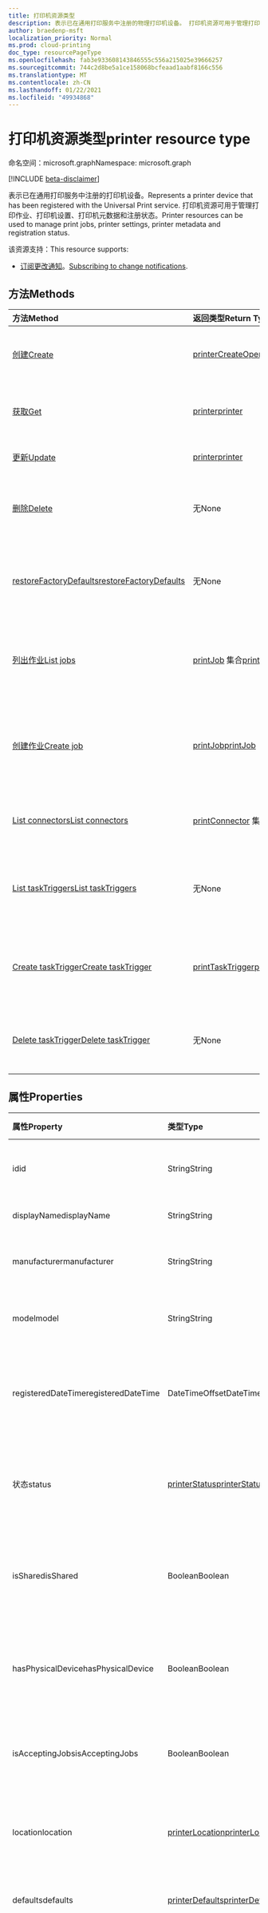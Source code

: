 ```yaml
---
title: 打印机资源类型
description: 表示已在通用打印服务中注册的物理打印机设备。 打印机资源可用于管理打印作业、打印机设置、打印机元数据和注册状态。
author: braedenp-msft
localization_priority: Normal
ms.prod: cloud-printing
doc_type: resourcePageType
ms.openlocfilehash: fab3e933608143846555c556a215025e39666257
ms.sourcegitcommit: 744c2d8be5a1ce158068bcfeaad1aabf8166c556
ms.translationtype: MT
ms.contentlocale: zh-CN
ms.lasthandoff: 01/22/2021
ms.locfileid: "49934868"
---
```

# <a name="printer-resource-type"></a><span data-ttu-id="b8f30-104">打印机资源类型</span><span class="sxs-lookup"><span data-stu-id="b8f30-104">printer resource type</span></span>

<span data-ttu-id="b8f30-105">命名空间：microsoft.graph</span><span class="sxs-lookup"><span data-stu-id="b8f30-105">Namespace: microsoft.graph</span></span>

[!INCLUDE [beta-disclaimer](../../includes/beta-disclaimer.md)]

<span data-ttu-id="b8f30-106">表示已在通用打印服务中注册的打印机设备。</span><span class="sxs-lookup"><span data-stu-id="b8f30-106">Represents a printer device that has been registered with the Universal Print service.</span></span> <span data-ttu-id="b8f30-107">打印机资源可用于管理打印作业、打印机设置、打印机元数据和注册状态。</span><span class="sxs-lookup"><span data-stu-id="b8f30-107">Printer resources can be used to manage print jobs, printer settings, printer metadata and registration status.</span></span>

<span data-ttu-id="b8f30-108">该资源支持：</span><span class="sxs-lookup"><span data-stu-id="b8f30-108">This resource supports:</span></span>
* <span data-ttu-id="b8f30-109">[订阅更改通知](/graph/universal-print-webhook-notifications)。</span><span class="sxs-lookup"><span data-stu-id="b8f30-109">[Subscribing to change notifications](/graph/universal-print-webhook-notifications).</span></span>

## <a name="methods"></a><span data-ttu-id="b8f30-110">方法</span><span class="sxs-lookup"><span data-stu-id="b8f30-110">Methods</span></span>

| <span data-ttu-id="b8f30-111">方法</span><span class="sxs-lookup"><span data-stu-id="b8f30-111">Method</span></span>       | <span data-ttu-id="b8f30-112">返回类型</span><span class="sxs-lookup"><span data-stu-id="b8f30-112">Return Type</span></span> | <span data-ttu-id="b8f30-113">说明</span><span class="sxs-lookup"><span data-stu-id="b8f30-113">Description</span></span> |
|:-------------|:------------|:------------|
| [<span data-ttu-id="b8f30-114">创建</span><span class="sxs-lookup"><span data-stu-id="b8f30-114">Create</span></span>](../api/printer-create.md) | [<span data-ttu-id="b8f30-115">printerCreateOperation</span><span class="sxs-lookup"><span data-stu-id="b8f30-115">printerCreateOperation</span></span>](printerCreateOperation.md) | <span data-ttu-id="b8f30-116">创建 (通用) 新打印机进行注册。</span><span class="sxs-lookup"><span data-stu-id="b8f30-116">Create (register) a new printer with Universal Print.</span></span> |
| [<span data-ttu-id="b8f30-117">获取</span><span class="sxs-lookup"><span data-stu-id="b8f30-117">Get</span></span>](../api/printer-get.md) | [<span data-ttu-id="b8f30-118">printer</span><span class="sxs-lookup"><span data-stu-id="b8f30-118">printer</span></span>](printer.md) | <span data-ttu-id="b8f30-119">读取打印机对象的属性和关系。</span><span class="sxs-lookup"><span data-stu-id="b8f30-119">Read the properties and relationships of the printer object.</span></span> |
| [<span data-ttu-id="b8f30-120">更新</span><span class="sxs-lookup"><span data-stu-id="b8f30-120">Update</span></span>](../api/printer-update.md) | [<span data-ttu-id="b8f30-121">printer</span><span class="sxs-lookup"><span data-stu-id="b8f30-121">printer</span></span>](printer.md) | <span data-ttu-id="b8f30-122">更新打印机对象。</span><span class="sxs-lookup"><span data-stu-id="b8f30-122">Update the printer object.</span></span> |
| [<span data-ttu-id="b8f30-123">删除</span><span class="sxs-lookup"><span data-stu-id="b8f30-123">Delete</span></span>](../api/printer-delete.md) | <span data-ttu-id="b8f30-124">无</span><span class="sxs-lookup"><span data-stu-id="b8f30-124">None</span></span> | <span data-ttu-id="b8f30-125">从通用打印服务中注销物理打印机。</span><span class="sxs-lookup"><span data-stu-id="b8f30-125">Unregister the physical printer from the Universal Print service.</span></span> |
| [<span data-ttu-id="b8f30-126">restoreFactoryDefaults</span><span class="sxs-lookup"><span data-stu-id="b8f30-126">restoreFactoryDefaults</span></span>](../api/printer-restorefactorydefaults.md) | <span data-ttu-id="b8f30-127">无</span><span class="sxs-lookup"><span data-stu-id="b8f30-127">None</span></span> | <span data-ttu-id="b8f30-128">将打印机的默认设置还原到制造商指定的值。</span><span class="sxs-lookup"><span data-stu-id="b8f30-128">Restore a printer's default settings to the values specified by the manufacturer.</span></span> |
| [<span data-ttu-id="b8f30-129">列出作业</span><span class="sxs-lookup"><span data-stu-id="b8f30-129">List jobs</span></span>](../api/printer-list-jobs.md) | <span data-ttu-id="b8f30-130">[printJob](printjob.md) 集合</span><span class="sxs-lookup"><span data-stu-id="b8f30-130">[printJob](printjob.md) collection</span></span> | <span data-ttu-id="b8f30-131">获取由打印机排队进行处理的打印作业的列表。</span><span class="sxs-lookup"><span data-stu-id="b8f30-131">Get a list of print jobs that are queued for processing by the printer.</span></span> |
| [<span data-ttu-id="b8f30-132">创建作业</span><span class="sxs-lookup"><span data-stu-id="b8f30-132">Create job</span></span>](../api/printer-post-jobs.md) | [<span data-ttu-id="b8f30-133">printJob</span><span class="sxs-lookup"><span data-stu-id="b8f30-133">printJob</span></span>](printjob.md) | <span data-ttu-id="b8f30-134">为打印机创建新的打印作业。</span><span class="sxs-lookup"><span data-stu-id="b8f30-134">Create a new print job for the printer.</span></span> <span data-ttu-id="b8f30-135">若要开始打印作业，请使用"开始["。](../api/printjob-start.md)</span><span class="sxs-lookup"><span data-stu-id="b8f30-135">To start printing the job, use [start](../api/printjob-start.md).</span></span> |
| [<span data-ttu-id="b8f30-136">List connectors</span><span class="sxs-lookup"><span data-stu-id="b8f30-136">List connectors</span></span>](../api/printer-list-connectors.md) | <span data-ttu-id="b8f30-137">[printConnector](printconnector.md) 集合</span><span class="sxs-lookup"><span data-stu-id="b8f30-137">[printConnector](printconnector.md) collection</span></span> | <span data-ttu-id="b8f30-138">获取与此打印机关联的连接器列表。</span><span class="sxs-lookup"><span data-stu-id="b8f30-138">Get a list of connectors that this printer is associated with.</span></span> |
| [<span data-ttu-id="b8f30-139">List taskTriggers</span><span class="sxs-lookup"><span data-stu-id="b8f30-139">List taskTriggers</span></span>](../api/printer-list-tasktriggers.md) | <span data-ttu-id="b8f30-140">无</span><span class="sxs-lookup"><span data-stu-id="b8f30-140">None</span></span> | <span data-ttu-id="b8f30-141">列出[与此打印机关联的 printTaskTriggers。](printtasktrigger.md)</span><span class="sxs-lookup"><span data-stu-id="b8f30-141">List [printTaskTriggers](printtasktrigger.md) associated with this printer.</span></span> |
| [<span data-ttu-id="b8f30-142">Create taskTrigger</span><span class="sxs-lookup"><span data-stu-id="b8f30-142">Create taskTrigger</span></span>](../api/printer-post-tasktriggers.md) | [<span data-ttu-id="b8f30-143">printTaskTrigger</span><span class="sxs-lookup"><span data-stu-id="b8f30-143">printTaskTrigger</span></span>](printtasktrigger.md) | <span data-ttu-id="b8f30-144">创建在打印事件发生时运行的[printTaskTrigger。](printtasktrigger.md)</span><span class="sxs-lookup"><span data-stu-id="b8f30-144">Create a [printTaskTrigger](printtasktrigger.md) that runs when print events occur.</span></span> |
| [<span data-ttu-id="b8f30-145">Delete taskTrigger</span><span class="sxs-lookup"><span data-stu-id="b8f30-145">Delete taskTrigger</span></span>](../api/printer-delete-tasktrigger.md) | <span data-ttu-id="b8f30-146">无</span><span class="sxs-lookup"><span data-stu-id="b8f30-146">None</span></span> | <span data-ttu-id="b8f30-147">删除[与打印机关联的 printTaskTrigger。](printtasktrigger.md)</span><span class="sxs-lookup"><span data-stu-id="b8f30-147">Delete a [printTaskTrigger](printtasktrigger.md) that is associated with the printer.</span></span> |

## <a name="properties"></a><span data-ttu-id="b8f30-148">属性</span><span class="sxs-lookup"><span data-stu-id="b8f30-148">Properties</span></span>
| <span data-ttu-id="b8f30-149">属性</span><span class="sxs-lookup"><span data-stu-id="b8f30-149">Property</span></span>     | <span data-ttu-id="b8f30-150">类型</span><span class="sxs-lookup"><span data-stu-id="b8f30-150">Type</span></span>        | <span data-ttu-id="b8f30-151">说明</span><span class="sxs-lookup"><span data-stu-id="b8f30-151">Description</span></span> |
|:-------------|:------------|:------------|
|<span data-ttu-id="b8f30-152">id</span><span class="sxs-lookup"><span data-stu-id="b8f30-152">id</span></span>|<span data-ttu-id="b8f30-153">String</span><span class="sxs-lookup"><span data-stu-id="b8f30-153">String</span></span>|<span data-ttu-id="b8f30-154">文档的标识符。</span><span class="sxs-lookup"><span data-stu-id="b8f30-154">The document's identifier.</span></span> <span data-ttu-id="b8f30-155">只读。</span><span class="sxs-lookup"><span data-stu-id="b8f30-155">Read-only.</span></span>|
|<span data-ttu-id="b8f30-156">displayName</span><span class="sxs-lookup"><span data-stu-id="b8f30-156">displayName</span></span>|<span data-ttu-id="b8f30-157">String</span><span class="sxs-lookup"><span data-stu-id="b8f30-157">String</span></span>|<span data-ttu-id="b8f30-158">打印机的名称。</span><span class="sxs-lookup"><span data-stu-id="b8f30-158">The name of the printer.</span></span>|
|<span data-ttu-id="b8f30-159">manufacturer</span><span class="sxs-lookup"><span data-stu-id="b8f30-159">manufacturer</span></span>|<span data-ttu-id="b8f30-160">String</span><span class="sxs-lookup"><span data-stu-id="b8f30-160">String</span></span>|<span data-ttu-id="b8f30-161">打印机报告的制造商。</span><span class="sxs-lookup"><span data-stu-id="b8f30-161">The manufacturer reported by the printer.</span></span>|
|<span data-ttu-id="b8f30-162">model</span><span class="sxs-lookup"><span data-stu-id="b8f30-162">model</span></span>|<span data-ttu-id="b8f30-163">String</span><span class="sxs-lookup"><span data-stu-id="b8f30-163">String</span></span>|<span data-ttu-id="b8f30-164">打印机报告的型号名称。</span><span class="sxs-lookup"><span data-stu-id="b8f30-164">The model name reported by the printer.</span></span>|
|<span data-ttu-id="b8f30-165">registeredDateTime</span><span class="sxs-lookup"><span data-stu-id="b8f30-165">registeredDateTime</span></span>|<span data-ttu-id="b8f30-166">DateTimeOffset</span><span class="sxs-lookup"><span data-stu-id="b8f30-166">DateTimeOffset</span></span>|<span data-ttu-id="b8f30-167">注册打印机时的日期时间Offset。</span><span class="sxs-lookup"><span data-stu-id="b8f30-167">The DateTimeOffset when the printer was registered.</span></span> <span data-ttu-id="b8f30-168">只读。</span><span class="sxs-lookup"><span data-stu-id="b8f30-168">Read-only.</span></span>|
|<span data-ttu-id="b8f30-169">状态</span><span class="sxs-lookup"><span data-stu-id="b8f30-169">status</span></span>|[<span data-ttu-id="b8f30-170">printerStatus</span><span class="sxs-lookup"><span data-stu-id="b8f30-170">printerStatus</span></span>](printerstatus.md)|<span data-ttu-id="b8f30-171">打印机的处理状态，包括任何错误。</span><span class="sxs-lookup"><span data-stu-id="b8f30-171">The processing status of the printer, including any errors.</span></span>|
|<span data-ttu-id="b8f30-172">isShared</span><span class="sxs-lookup"><span data-stu-id="b8f30-172">isShared</span></span>|<span data-ttu-id="b8f30-173">Boolean</span><span class="sxs-lookup"><span data-stu-id="b8f30-173">Boolean</span></span>|<span data-ttu-id="b8f30-174">如果共享打印机，则其为 True;否则为 false。</span><span class="sxs-lookup"><span data-stu-id="b8f30-174">True if the printer is shared; false otherwise.</span></span> <span data-ttu-id="b8f30-175">只读。</span><span class="sxs-lookup"><span data-stu-id="b8f30-175">Read-only.</span></span>|
|<span data-ttu-id="b8f30-176">hasPhysicalDevice</span><span class="sxs-lookup"><span data-stu-id="b8f30-176">hasPhysicalDevice</span></span>|<span data-ttu-id="b8f30-177">Boolean</span><span class="sxs-lookup"><span data-stu-id="b8f30-177">Boolean</span></span>|<span data-ttu-id="b8f30-178">如此 如果打印机具有用于打印的物理设备。</span><span class="sxs-lookup"><span data-stu-id="b8f30-178">True if the printer has a physical device for printing.</span></span> <span data-ttu-id="b8f30-179">只读。</span><span class="sxs-lookup"><span data-stu-id="b8f30-179">Read-only.</span></span>|
|<span data-ttu-id="b8f30-180">isAcceptingJobs</span><span class="sxs-lookup"><span data-stu-id="b8f30-180">isAcceptingJobs</span></span>|<span data-ttu-id="b8f30-181">Boolean</span><span class="sxs-lookup"><span data-stu-id="b8f30-181">Boolean</span></span>|<span data-ttu-id="b8f30-182">打印机当前是否接受新的打印作业。</span><span class="sxs-lookup"><span data-stu-id="b8f30-182">Whether the printer is currently accepting new print jobs.</span></span>|
|<span data-ttu-id="b8f30-183">location</span><span class="sxs-lookup"><span data-stu-id="b8f30-183">location</span></span>|[<span data-ttu-id="b8f30-184">printerLocation</span><span class="sxs-lookup"><span data-stu-id="b8f30-184">printerLocation</span></span>](printerlocation.md)|<span data-ttu-id="b8f30-185">打印机的物理和/或组织位置。</span><span class="sxs-lookup"><span data-stu-id="b8f30-185">The physical and/or organizational location of the printer.</span></span>|
|<span data-ttu-id="b8f30-186">defaults</span><span class="sxs-lookup"><span data-stu-id="b8f30-186">defaults</span></span>|[<span data-ttu-id="b8f30-187">printerDefaults</span><span class="sxs-lookup"><span data-stu-id="b8f30-187">printerDefaults</span></span>](printerdefaults.md)|<span data-ttu-id="b8f30-188">打印机的默认打印设置。</span><span class="sxs-lookup"><span data-stu-id="b8f30-188">The printer's default print settings.</span></span>|
|<span data-ttu-id="b8f30-189">capabilities</span><span class="sxs-lookup"><span data-stu-id="b8f30-189">capabilities</span></span>|[<span data-ttu-id="b8f30-190">printerCapabilities</span><span class="sxs-lookup"><span data-stu-id="b8f30-190">printerCapabilities</span></span>](printercapabilities.md)|<span data-ttu-id="b8f30-191">与此打印机共享关联的打印机的功能。</span><span class="sxs-lookup"><span data-stu-id="b8f30-191">The capabilities of the printer associated with this printer share.</span></span>|

## <a name="relationships"></a><span data-ttu-id="b8f30-192">关系</span><span class="sxs-lookup"><span data-stu-id="b8f30-192">Relationships</span></span>
| <span data-ttu-id="b8f30-193">关系</span><span class="sxs-lookup"><span data-stu-id="b8f30-193">Relationship</span></span> | <span data-ttu-id="b8f30-194">类型</span><span class="sxs-lookup"><span data-stu-id="b8f30-194">Type</span></span>        | <span data-ttu-id="b8f30-195">说明</span><span class="sxs-lookup"><span data-stu-id="b8f30-195">Description</span></span> |
|:-------------|:------------|:------------|
|<span data-ttu-id="b8f30-196">jobs</span><span class="sxs-lookup"><span data-stu-id="b8f30-196">jobs</span></span>|<span data-ttu-id="b8f30-197">[printJob](printjob.md) 集合</span><span class="sxs-lookup"><span data-stu-id="b8f30-197">[printJob](printjob.md) collection</span></span>| <span data-ttu-id="b8f30-198">由打印机排入打印队列的作业列表。</span><span class="sxs-lookup"><span data-stu-id="b8f30-198">The list of jobs that are queued for printing by the printer.</span></span>|
|<span data-ttu-id="b8f30-199">shares</span><span class="sxs-lookup"><span data-stu-id="b8f30-199">shares</span></span>|<span data-ttu-id="b8f30-200">[printerShare](printershare.md) 集合</span><span class="sxs-lookup"><span data-stu-id="b8f30-200">[printerShare](printershare.md) collection</span></span>| <span data-ttu-id="b8f30-201">与打印机关联的 printerShares 列表。</span><span class="sxs-lookup"><span data-stu-id="b8f30-201">The list of printerShares that are associated with the printer.</span></span> <span data-ttu-id="b8f30-202">目前，只能将一个 printerShare 与打印机关联。</span><span class="sxs-lookup"><span data-stu-id="b8f30-202">Currently, only one printerShare can be associated with the printer.</span></span> <span data-ttu-id="b8f30-203">只读。</span><span class="sxs-lookup"><span data-stu-id="b8f30-203">Read-only.</span></span> <span data-ttu-id="b8f30-204">可为 Null。</span><span class="sxs-lookup"><span data-stu-id="b8f30-204">Nullable.</span></span>|
|<span data-ttu-id="b8f30-205">连接器</span><span class="sxs-lookup"><span data-stu-id="b8f30-205">connectors</span></span>|[<span data-ttu-id="b8f30-206">printConnector</span><span class="sxs-lookup"><span data-stu-id="b8f30-206">printConnector</span></span>](printconnector.md)|<span data-ttu-id="b8f30-207">与打印机关联的连接器。</span><span class="sxs-lookup"><span data-stu-id="b8f30-207">The connectors that are associated with the printer.</span></span>|
|<span data-ttu-id="b8f30-208">taskTriggers</span><span class="sxs-lookup"><span data-stu-id="b8f30-208">taskTriggers</span></span>|<span data-ttu-id="b8f30-209">[printTaskTrigger](printtasktrigger.md) 集合</span><span class="sxs-lookup"><span data-stu-id="b8f30-209">[printTaskTrigger](printtasktrigger.md) collection</span></span>|<span data-ttu-id="b8f30-210">与打印机关联的任务触发器列表。</span><span class="sxs-lookup"><span data-stu-id="b8f30-210">A list of task triggers that are associated with the printer.</span></span>|

## <a name="json-representation"></a><span data-ttu-id="b8f30-211">JSON 表示形式</span><span class="sxs-lookup"><span data-stu-id="b8f30-211">JSON representation</span></span>

<span data-ttu-id="b8f30-212">下面是资源的 JSON 表示形式。</span><span class="sxs-lookup"><span data-stu-id="b8f30-212">The following is a JSON representation of the resource.</span></span>

<!-- {
  "blockType": "resource",
  "optionalProperties": [

  ],
  "@odata.type": "microsoft.graph.printer",
  "keyProperty": "id",
  "baseType":"microsoft.graph.entity"
}-->

```json
{
  "id": "String (identifier)",
  "displayName": "String",
  "manufacturer": "String",
  "model": "String",
  "isShared": true,
  "registeredDateTime": "String (timestamp)",
  "isAcceptingJobs": true,
  "hasPhysicalDevice": true,
  "location": {"@odata.type": "microsoft.graph.printerLocation"},
  "status": {"@odata.type": "microsoft.graph.printerStatus"},
  "defaults": {"@odata.type": "microsoft.graph.printerDefaults"},
  "capabilities": {"@odata.type": "microsoft.graph.printerCapabilities"}
}
```

<!-- uuid: 8fcb5dbc-d5aa-4681-8e31-b001d5168d79
2015-10-25 14:57:30 UTC -->
<!-- {
  "type": "#page.annotation",
  "description": "printer resource",
  "keywords": "",
  "section": "documentation",
  "tocPath": ""
}-->


